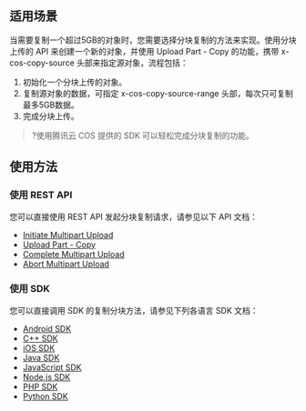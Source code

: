 ## 适用场景

当需要复制一个超过5GB的对象时，您需要选择分块复制的方法来实现。使用分块上传的 API 来创建一个新的对象，并使用 Upload Part - Copy 的功能，携带 x-cos-copy-source 头部来指定源对象，流程包括：

1. 初始化一个分块上传的对象。
2. 复制源对象的数据，可指定 x-cos-copy-source-range 头部，每次只可复制最多5GB数据。
3. 完成分块上传。

>?使用腾讯云 COS 提供的 SDK 可以轻松完成分块复制的功能。

## 使用方法

### 使用 REST API

您可以直接使用 REST API 发起分块复制请求，请参见以下 API 文档：

- [Initiate Multipart Upload](https://cloud.tencent.com/document/product/436/7746)
- [Upload Part - Copy](https://cloud.tencent.com/document/product/436/8287)
- [Complete Multipart Upload](https://cloud.tencent.com/document/product/436/7742)
- [Abort Multipart Upload](https://cloud.tencent.com/document/product/436/7740)

### 使用 SDK

您可以直接调用 SDK 的复制分块方法，请参见下列各语言 SDK 文档：

- [Android SDK](https://cloud.tencent.com/document/product/436/46415#.E5.A4.8D.E5.88.B6.E5.88.86.E5.9D.97)
- [C++ SDK](https://cloud.tencent.com/document/product/436/35161#.E5.A4.8D.E5.88.B6.E5.88.86.E5.9D.97)
- [iOS SDK](https://cloud.tencent.com/document/product/436/46381#.E5.A4.8D.E5.88.B6.E5.88.86.E5.9D.97)
- [Java SDK](https://cloud.tencent.com/document/product/436/35215#.E5.A4.8D.E5.88.B6.E5.88.86.E5.9D.97)
- [JavaScript SDK](https://cloud.tencent.com/document/product/436/35649#.E5.A4.8D.E5.88.B6.E5.88.86.E5.9D.97)
- [Node.js SDK](https://cloud.tencent.com/document/product/436/36119#.E5.A4.8D.E5.88.B6.E5.88.86.E5.9D.97)
- [PHP SDK](https://cloud.tencent.com/document/product/436/34282#.E5.A4.8D.E5.90.88.E5.A4.8D.E5.88.B6)
- [Python SDK](https://cloud.tencent.com/document/product/436/35151#.E5.A4.8D.E5.88.B6.E5.88.86.E5.9D.97)
